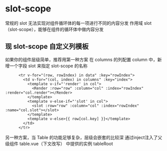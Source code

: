 # slot-scope

常规的 slot 无法实现对组件循环体的每一项进行不同的内容分发
作用域 slot（slot-scope），能够在组件的循环体中做内容分发

## 现 slot-scope 自定义列模板

如果你的组件层级简单，推荐用第一种方案
在 columns 的列配置 column 中，新增一个字段 slot 来指定 slot-scope 的名称

```vue template
      <tr v-for="(row, rowIndex) in data" :key="rowIndex">
        <td v-for="(col, index) in columns" :key="index">
          <template v-if="'render' in col">
            <Render :row="row" :column="col" :index="rowIndex" :render="col.render"></Render>
          </template>
          <template v-else-if="'slot' in col">
            <slot :row="row" :column="col" :index="rowIndex" :name="col.slot"></slot>
          </template>
          <template v-else>{{ row[col.key] }}</template>
        </td>
      </tr>
```

另一种方案，当 Table 的功能足够复杂，层级会嵌套的比较深
通过inject注入了父级组件 table.vue（下文改写） 中提供的实例 tableRoot
